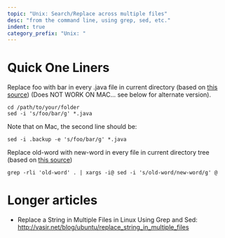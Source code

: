 ```yaml
---
topic: "Unix: Search/Replace across multiple files"
desc: "from the command line, using grep, sed, etc."
indent: true
category_prefix: "Unix: "
---
```


# Quick One Liners

Replace foo with bar in every .java file in current directory (based on [this source](http://stackoverflow.com/questions/11392478/how-to-replace-a-string-in-multiple-files-in-linux-command-line))  (Does NOT WORK ON MAC... see below for alternate version).


```
cd /path/to/your/folder
sed -i 's/foo/bar/g' *.java
```

Note that on Mac, the second line should be:

```
sed -i .backup -e 's/foo/bar/g' *.java
```

Replace old-word with new-word in every file in current directory tree (based on [this source](http://stackoverflow.com/questions/11392478/how-to-replace-a-string-in-multiple-files-in-linux-command-line))

```
grep -rli 'old-word' . | xargs -i@ sed -i 's/old-word/new-word/g' @
```

# Longer articles

* Replace a String in Multiple Files in Linux Using Grep and Sed: <http://vasir.net/blog/ubuntu/replace_string_in_multiple_files>
